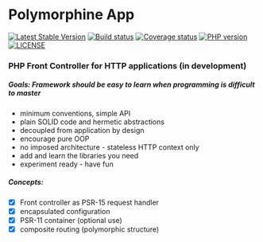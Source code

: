 # Polymorphine App
[![Latest Stable Version](https://poser.pugx.org/polymorphine/app/version)](https://packagist.org/packages/polymorphine/app)
[![Build status](https://github.com/polymorphine/app/workflows/build/badge.svg)](https://github.com/polymorphine/app/actions)
[![Coverage status](https://coveralls.io/repos/github/polymorphine/app/badge.svg?branch=develop)](https://coveralls.io/github/polymorphine/app?branch=develop)
[![PHP version](https://img.shields.io/packagist/php-v/polymorphine/app.svg)](https://packagist.org/packages/polymorphine/app)
[![LICENSE](https://img.shields.io/github/license/polymorphine/app.svg?color=blue)](LICENSE)
### PHP Front Controller for HTTP applications (in development)

##### Goals: Framework should be *easy to learn* when programming is *difficult to master*
- minimum conventions, simple API
- plain SOLID code and hermetic abstractions
- decoupled from application by design
- encourage pure OOP
- no imposed architecture - stateless HTTP context only
- add and learn the libraries you need
- experiment ready - have fun

##### Concepts:
- [x] Front controller as PSR-15 request handler
- [x] encapsulated configuration
- [x] PSR-11 container (optional use)
- [x] composite routing (polymorphic structure)
